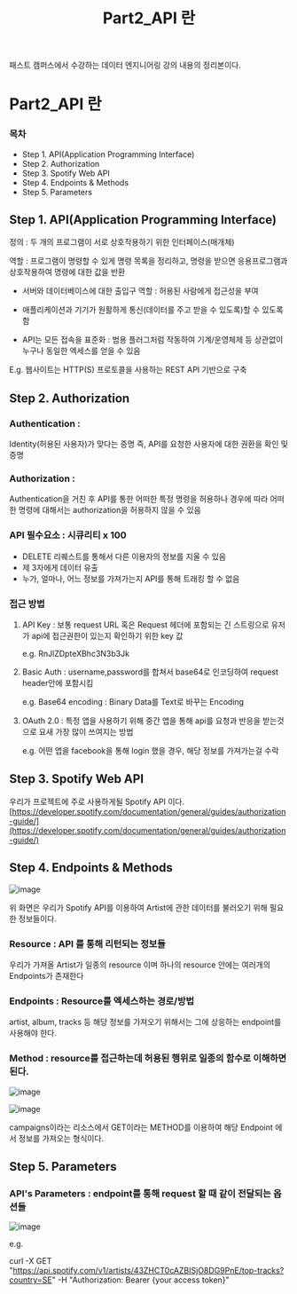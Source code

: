 ﻿---  
title:  "Part2_API 란"  
  
categories:  
 - Data Engineering
tags:  
 - Study, Data Engineering
 
---
패스트 캠퍼스에서 수강하는 데이터 엔지니어링 강의 내용의 정리본이다.

# Part2_API 란

### 목차

-  Step 1. API(Application Programming Interface) 
-  Step 2. Authorization
-  Step 3. Spotify Web API 
-  Step 4. Endpoints & Methods
-  Step 5. Parameters

## Step 1. API(Application Programming Interface) 

정의 : 두 개의 프로그램이 서로 상호작용하기 위한 인터페이스(매개체)

역할 : 프로그램이 명령할 수 있게 명령 목록을 정리하고, 명령을 받으면 응용프로그램과 상호작용하여 명령에 대한 값을 반환

 - 서버와 데이터베이스에 대한 출입구 역할 : 허용된 사람에게 접근성을 부여
 
 - 애플리케이션과 기기가 원활하게 통신(데이터를 주고 받을 수 있도록)할 수 있도록 함 
 
 - API는 모든 접속을 표준화 : 범용 플러그처럼 작동하여 기계/운영체제 등 상관없이 누구나 동일한 엑세스를 얻을 수 있음

E.g. 웹사이트는 HTTP(S) 프로토콜을 사용하는 REST API 기반으로 구축

## Step 2. Authorization

### Authentication  :

 Identity(허용된 사용자)가 맞다는 증명 즉, API를 요청한 사용자에 대한 권환을 확인 및 증명
 
### Authorization :

 Authentication을 거친 후 API를 통한 어떠한 특정 명령을 허용하나 경우에 따라 어떠한 명령에 대해서는 authorization을 허용하지 않을 수 있음

### API 필수요소 : 시큐리티 x 100

 - DELETE 리퀘스트를 통해서 다른 이용자의 정보를 지울 수 있음
 - 제 3자에게 데이터 유출
 - 누가, 얼마나, 어느 정보를 가져가는지 API를 통해 트래킹 할 수 없음

### 접근 방법

1. API Key : 보통 request URL 혹은 Request 헤더에 포함되는 긴 스트링으로 유저가 api에 접근권한이 있는지 확인하기 위한 key 값 

	e.g. RnJlZDpteXBhc3N3b3Jk
	
2. Basic Auth : username,password를 합쳐서 base64로 인코딩하여 request header안에 포함시킴

	e.g. Base64 encoding : Binary Data를 Text로 바꾸는 Encoding

3. OAuth 2.0 :  특정 앱을 사용하기 위해 중간 앱을 통해 api를 요청과 반응을 받는것으로 요새 가장 많이 쓰여지는 방법

	e.g. 어떤 앱을 facebook을 통해 login 했을 경우, 해당 정보를 가져가는걸 수락
	
## Step 3. Spotify Web API 

우리가 프로젝트에 주로 사용하게될 Spotify API 이다. 
[https://developer.spotify.com/documentation/general/guides/authorization-guide/](https://developer.spotify.com/documentation/general/guides/authorization-guide/)

## Step 4. Endpoints & Methods

![image](https://user-images.githubusercontent.com/59912557/89751134-d3a1b400-db09-11ea-9bbf-2d1951b7938e.png)

위 화면은 우리가 Spotify API를 이용하여 Artist에 관한 데이터를 불러오기 위해 필요한 정보들이다.

### Resource : API 를 통해 리턴되는 정보들
우리가 가져올 Artist가 일종의 resource 이며 하나의 resource 안에는 여러개의 Endpoints가 존재한다

### Endpoints : Resource를 엑세스하는 경로/방법

artist, album, tracks 등 해당 정보를 가져오기 위해서는 그에 상응하는 endpoint를 사용해야 한다. 

### Method : resource를 접근하는데 허용된 행위로 일종의 함수로 이해하면 된다.

![image](https://user-images.githubusercontent.com/59912557/89751300-70645180-db0a-11ea-805c-da50c553b362.png)

![image](https://user-images.githubusercontent.com/59912557/89751325-8a059900-db0a-11ea-88fa-2dfe39e69e62.png)

campaigns이라는 리소스에서 GET이라는 METHOD를 이용하여 해당 Endpoint 에서 정보를 가져오는 형식이다.

## Step 5. Parameters

### API's Parameters : endpoint를 통해 request 할 때 같이 전달되는 옵션들

![image](https://user-images.githubusercontent.com/59912557/89751683-16fd2200-db0c-11ea-90cc-92f4117453fb.png)

e.g. 

curl -X GET "https://api.spotify.com/v1/artists/43ZHCT0cAZBISjO8DG9PnE/top-tracks?country=SE" -H "Authorization: Bearer {your access token}"


